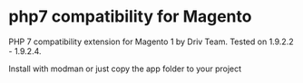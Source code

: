 # php7 compatibility for Magento
PHP 7 compatibility extension for Magento 1 by Driv Team.
Tested on 1.9.2.2 - 1.9.2.4.

Install with modman or just copy the app folder to your project